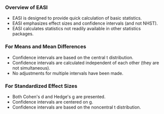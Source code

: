 ### Overview of EASI

- EASI is designed to provide quick calculation of basic statistics.
- EASI emphasizes effect sizes and confidence intervals (and not NHST).
- EASI calculates statistics not readily available in other statistics packages.

### For Means and Mean Differences

- Confidence intervals are based on the central t distribution.
- Confidence intervals are calculated independent of each other (they are not simultaneous).
- No adjustments for multiple intervals have been made.

### For Standardized Effect Sizes

- Both Cohen's d and Hedge's g are presented.
- Confidence intervals are centered on g.
- Confidence intervals are based on the noncentral t distribution.
